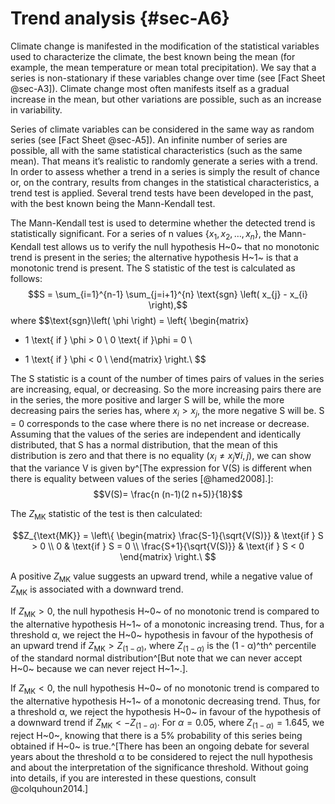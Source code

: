 # Trend analysis {#sec-A6}

Climate change is manifested in the modification of the statistical
variables used to characterize the climate, the best known being the
mean (for example, the mean temperature or mean total precipitation). We
say that a series is non-stationary if these variables change over time
(see [Fact Sheet @sec-A3]). Climate change most often manifests itself as a
gradual increase in the mean, but other variations are possible, such as
an increase in variability.

Series of climate variables can be considered in the same way as random
series (see [Fact Sheet @sec-A5]). An infinite number of series are possible,
all with the same statistical characteristics (such as the same mean).
That means it’s realistic to randomly generate a series with a trend. In
order to assess whether a trend in a series is simply the result of
chance or, on the contrary, results from changes in the statistical
characteristics, a trend test is applied. Several trend tests have been
developed in the past, with the best known being the Mann-Kendall test.

The Mann-Kendall test is used to determine whether the detected trend is
statistically significant. For a series of n values
$\left\{ x_{1},x_{2},\ldots,x_{n} \right\}$, the Mann-Kendall test
allows us to verify the null hypothesis H~0~ that no monotonic trend is
present in the series; the alternative hypothesis H~1~ is that a
monotonic trend is present. The S statistic of the test is calculated as
follows:
$$S = \sum_{i=1}^{n-1} \sum_{j=i+1}^{n} \text{sgn} \left( x_{j} - x_{i} \right),$$
where
$$\text{sgn}\left( \phi \right) = \left\{ \begin{matrix}
 + 1 \text{ if } \phi > 0 \\
0 \text{ if }\phi = 0 \\
 - 1 \text{ if } \phi < 0 \\
\end{matrix} \right.\ $$

The S statistic is a count of the number of times pairs of values in the
series are increasing, equal, or decreasing. So the more increasing
pairs there are in the series, the more positive and larger S will be,
while the more decreasing pairs the series has, where $x_{i} > x_{j}$,
the more negative S will be. S = 0 corresponds to the case where there
is no net increase or decrease. Assuming that the values of the series
are independent and identically distributed, that S has a normal
distribution, that the mean of this distribution is zero and that there
is no equality ($x_{i} \neq x_{j}\forall i,j$), we can show that the
variance V is given by^[The expression for V(S) is different when there is equality between
    values of the series [@hamed2008].]:
$$V(S)= \frac{n (n-1)(2 n+5)}{18}$$

The $Z_{\text{MK}}$ statistic of the test is then calculated:

$$Z_{\text{MK}} = \left\{
\begin{matrix}
\frac{S-1}{\sqrt{V(S)}} & \text{if } S > 0 \\
0 & \text{if } S = 0 \\
\frac{S+1}{\sqrt{V(S)}} & \text{if } S < 0
\end{matrix}
\right.\ $$

A positive $Z_{\text{MK}}$ value suggests an upward trend, while a
negative value of $Z_{\text{MK}}$ is associated with a downward trend.

If $Z_{\text{MK}} > 0$, the null hypothesis H~0~ of no monotonic trend
is compared to the alternative hypothesis H~1~ of a monotonic increasing
trend. Thus, for a threshold α, we reject the H~0~ hypothesis in favour
of the hypothesis of an upward trend if
$Z_{\text{MK}} > Z_{\left( 1 - \alpha \right)}$, where
$Z_{\left( 1 - \alpha \right)}$ is the (1 - α)^th^ percentile of the
standard normal distribution^[But note that we can never accept H~0~ because we can never reject
    H~1~.].

If $Z_{\text{MK}} < 0$, the null hypothesis H~0~ of no monotonic trend
is compared to the alternative hypothesis H~1~ of a monotonic decreasing
trend. Thus, for a threshold α, we reject the hypothesis H~0~ in favour
of the hypothesis of a downward trend if
$Z_{\text{MK}} < - Z_{\left( 1 - \alpha \right)}$. For $\alpha = 0.05$,
where $Z_{\left( 1 - \alpha \right)} = 1.645$, we reject H~0~, knowing
that there is a 5% probability of this series being obtained if H~0~ is
true.^[There has been an ongoing debate for several years about the
    threshold α to be considered to reject the null hypothesis and about
    the interpretation of the significance threshold. Without going into
    details, if you are interested in these questions, consult @colquhoun2014.]
